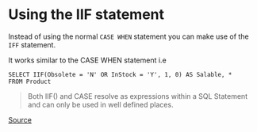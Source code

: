 # Using the IIF statement

Instead of using the normal ```CASE WHEN``` statement you can make use of the ```IFF``` statement.

It works similar to the CASE WHEN statement i.e
```
SELECT IIF(Obsolete = 'N' OR InStock = 'Y', 1, 0) AS Salable, *
FROM Product
```

> Both IIF() and CASE resolve as expressions within a SQL Statement and can only be used in well defined places.

[Source](http://stackoverflow.com/questions/63447/how-to-perform-an-if-then-in-an-sql-select)

